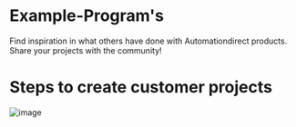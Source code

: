 # Example-Program's  
Find inspiration in what others have done with Automationdirect products. Share your projects with the community!

# Steps to create customer projects

![image](https://user-images.githubusercontent.com/47575229/172680964-d6c2f48b-6cf8-4383-be74-03c23a85ad26.png)
